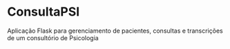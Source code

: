 # ConsultaPSI
Aplicação Flask para gerenciamento de pacientes, consultas e transcrições de um consultório de Psicologia
